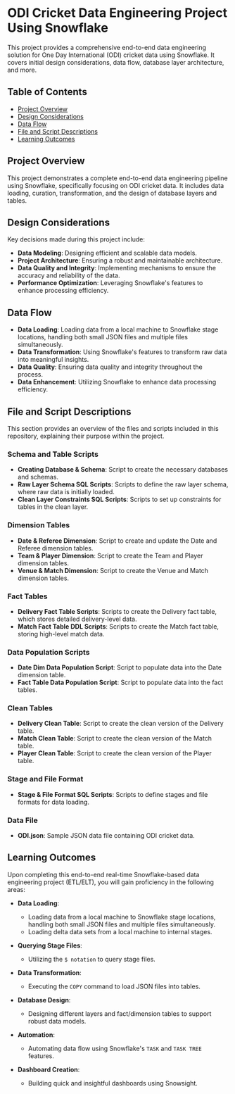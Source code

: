 # ODI Cricket Data Engineering Project Using Snowflake

This project provides a comprehensive end-to-end data engineering solution for One Day International (ODI) cricket data using Snowflake. It covers initial design considerations, data flow, database layer architecture, and more.

## Table of Contents

- [Project Overview](#project-overview)
- [Design Considerations](#design-considerations)
- [Data Flow](#data-flow)
- [File and Script Descriptions](#file-and-script-descriptions)
- [Learning Outcomes](#Learning-Outcomes)



## Project Overview

This project demonstrates a complete end-to-end data engineering pipeline using Snowflake, specifically focusing on ODI cricket data. It includes data loading, curation, transformation, and the design of database layers and tables.

## Design Considerations

Key decisions made during this project include:

- **Data Modeling**: Designing efficient and scalable data models.
- **Project Architecture**: Ensuring a robust and maintainable architecture.
- **Data Quality and Integrity**: Implementing mechanisms to ensure the accuracy and reliability of the data.
- **Performance Optimization**: Leveraging Snowflake's features to enhance processing efficiency.

## Data Flow

- **Data Loading**: Loading data from a local machine to Snowflake stage locations, handling both small JSON files and multiple files simultaneously.
- **Data Transformation**: Using Snowflake's features to transform raw data into meaningful insights.
- **Data Quality**: Ensuring data quality and integrity throughout the process.
- **Data Enhancement**: Utilizing Snowflake to enhance data processing efficiency.

## File and Script Descriptions

This section provides an overview of the files and scripts included in this repository, explaining their purpose within the project.

### Schema and Table Scripts

- **Creating Database & Schema**: Script to create the necessary databases and schemas.
- **Raw Layer Schema SQL Scripts**: Scripts to define the raw layer schema, where raw data is initially loaded.
- **Clean Layer Constraints SQL Scripts**: Scripts to set up constraints for tables in the clean layer.

### Dimension Tables

- **Date & Referee Dimension**: Script to create and update the Date and Referee dimension tables.
- **Team & Player Dimension**: Script to create the Team and Player dimension tables.
- **Venue & Match Dimension**: Script to create the Venue and Match dimension tables.

### Fact Tables

- **Delivery Fact Table Scripts**: Scripts to create the Delivery fact table, which stores detailed delivery-level data.
- **Match Fact Table DDL Scripts**: Scripts to create the Match fact table, storing high-level match data.

### Data Population Scripts

- **Date Dim Data Population Script**: Script to populate data into the Date dimension table.
- **Fact Table Data Population Script**: Script to populate data into the fact tables.

### Clean Tables

- **Delivery Clean Table**: Script to create the clean version of the Delivery table.
- **Match Clean Table**: Script to create the clean version of the Match table.
- **Player Clean Table**: Script to create the clean version of the Player table.

### Stage and File Format

- **Stage & File Format SQL Scripts**: Scripts to define stages and file formats for data loading.

### Data File

- **ODI.json**: Sample JSON data file containing ODI cricket data.

## Learning Outcomes

Upon completing this end-to-end real-time Snowflake-based data engineering project (ETL/ELT), you will gain proficiency in the following areas:

- **Data Loading**: 
  - Loading data from a local machine to Snowflake stage locations, handling both small JSON files and multiple files simultaneously.
  - Loading delta data sets from a local machine to internal stages.

- **Querying Stage Files**: 
  - Utilizing the `$ notation` to query stage files.

- **Data Transformation**: 
  - Executing the `COPY` command to load JSON files into tables.

- **Database Design**: 
  - Designing different layers and fact/dimension tables to support robust data models.

- **Automation**: 
  - Automating data flow using Snowflake's `TASK` and `TASK TREE` features.

- **Dashboard Creation**: 
  - Building quick and insightful dashboards using Snowsight.



